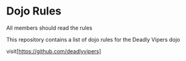 Dojo Rules
==========
All members should read the rules

This repository contains a list of dojo rules for the Deadly Vipers dojo

visit[https://github.com/deadlyvipers]
